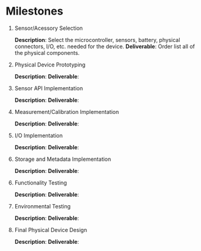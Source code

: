# Milestones

1. Sensor/Acessory Selection
<ul>
<b>Description</b>: Select the microcontroller, sensors, battery, physical connectors, I/O, etc. needed for the device.
<b>Deliverable</b>: Order list all of the physical components.
</ul>

2. Physical Device Prototyping
<ul>
<b>Description</b>: 
<b>Deliverable</b>: 
</ul>

3. Sensor API Implementation
<ul>
<b>Description</b>: 
<b>Deliverable</b>: 
</ul>

4. Measurement/Calibration Implementation
<ul>
<b>Description</b>: 
<b>Deliverable</b>: 
</ul>

5. I/O Implementation
<ul>
<b>Description</b>: 
<b>Deliverable</b>: 
</ul>

6. Storage and Metadata Implementation
<ul>
<b>Description</b>: 
<b>Deliverable</b>: 
</ul>

6. Functionality Testing
<ul>
<b>Description</b>: 
<b>Deliverable</b>: 
</ul>

7. Environmental Testing
<ul>
<b>Description</b>: 
<b>Deliverable</b>: 
</ul>

8. Final Physical Device Design
<ul>
<b>Description</b>: 
<b>Deliverable</b>: 
</ul>
